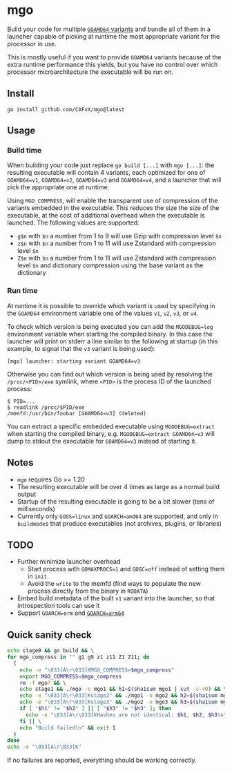 # mgo

Build your code for multiple [`GOAMD64` variants][1] and bundle all of them in a 
launcher capable of picking at runtime the most appropriate variant for the
processor in use.

This is mostly useful if you want to provide `GOAMD64` variants because of the extra
runtime performance this yields, but you have no control over which processor 
microarchitecture the executable will be run on.

## Install

```
go install github.com/CAFxX/mgo@latest
```

## Usage

### Build time

When building your code just replace `go build [...]` with `mgo [...]`: the resulting
executable will contain 4 variants, each optimized for one of `GOAMD64=v1`, `GOAMD64=v2`,
`GOAMD64=v3` and `GOAMD64=v4`, and a launcher that will pick the appropriate one at
runtime.

Using `MGO_COMPRESS`, will enable the transparent use of compression of the variants
embedded in the executable. This reduces the size the size of the executable, at the
cost of additional overhead when the executable is launched. The following values are
supported:

- `g$n` with `$n` a number from 1 to 9 will use Gzip with compression level `$n`
- `z$n` with `$n` a number from 1 to 11 will use Zstandard with compression level `$n`
- `Z$n` with `$n` a number from 1 to 11 will use Zstandard with compression level `$n`
  and dictionary compression using the base variant as the dictionary

### Run time

At runtime it is possible to override which variant is used by specifying in the
`GOAMD64` environment variable one of the values `v1`, `v2`, `v3`, or `v4`.

To check which version is being executed you can add the `MGODEBUG=log` environment
variable when starting the compiled binary. In this case the launcher will print on
stderr a line similar to the following at startup (in this example, to signal that
the `v3` variant is being used):

```
[mgo] launcher: starting variant GOAMD64=v3
```

Otherwise you can find out which version is being used by resolving the `/proc/<PID>/exe`
symlink, where `<PID>` is the process ID of the launched process:

```
$ PID=...
$ readlink /proc/$PID/exe
/memfd:/usr/bin/foobar [GOAMD64=v3] (deleted)
```

You can extract a specific embedded executable using `MGODEBUG=extract` when starting the
compiled binary, e.g. `MGODEBUG=extract GOAMD64=v3` will dump to stdout the executable for
`GOAMD64=v3` instead of starting it.

## Notes

- `mgo` requires Go >= 1.20
- The resulting executable will be over 4 times as large as a normal build output
- Startup of the resulting executable is going to be a bit slower (tens of milliseconds)
- Currently only `GOOS=linux` and `GOARCH=amd64` are supported, and only in
  `buildmode`s that produce executables (not archives, plugins, or libraries)

## TODO

- Further minimize launcher overhead
  - Start process with `GOMAXPROCS=1` and `GOGC=off` instead of setting them in `init`
  - Avoid the `write` to the memfd (find ways to populate the new process directly from the binary in `RODATA`)
- Embed build metadata of the built `v1` variant into the launcher, so that introspection
  tools can use it
- Support `GOARCH=arm` and [`GOARCH=arm64`](https://github.com/golang/go/issues/60905)

## Quick sanity check

```bash
echo stage0 && go build && \
for mgo_compress in "" g1 g9 z1 z11 Z1 Z11; do
  (
    echo -e "\033[A\r\033[KMGO_COMPRESS=$mgo_compress"
    export MGO_COMPRESS=$mgo_compress
    rm -f mgo? && \
    echo stage1 && ./mgo -o mgo1 && h1=$(sha1sum mgo1 | cut -c-40) && \
    echo -e "\033[A\r\033[Kstage2" && ./mgo1 -o mgo2 && h2=$(sha1sum mgo2 | cut -c-40) && \
    echo -e "\033[A\r\033[Kstage3" && ./mgo2 -o mgo3 && h3=$(sha1sum mgo3 | cut -c-40) && \
    if [ "$h1" != "$h2" ] || [ "$h3" != "$h3" ]; then
      echo -e "\033[A\r\033[KHashes are not identical: $h1, $h2, $h3\n"
    fi || \
    echo "Build failed\n" && exit 1
  )
done
echo -e "\033[A\r\033[K"
```

If no failures are reported, everything should be working correctly.



[1]: https://go.dev/wiki/MinimumRequirements#amd64
